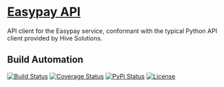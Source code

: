# [Easypay API](http://easypay-api.hive.pt)

API client for the Easypay service, conformant with the typical Python API client provided by Hive Solutions.

## Build Automation

[![Build Status](https://app.travis-ci.com/hivesolutions/easypay_api.svg?branch=master)](https://travis-ci.com/github/hivesolutions/easypay_api)
[![Coverage Status](https://coveralls.io/repos/hivesolutions/easypay_api/badge.svg?branch=master)](https://coveralls.io/r/hivesolutions/easypay_api?branch=master)
[![PyPi Status](https://img.shields.io/pypi/v/easypay_api.svg)](https://pypi.python.org/pypi/easypay_api)
[![License](https://img.shields.io/badge/license-Apache%202.0-blue.svg)](https://www.apache.org/licenses/)
